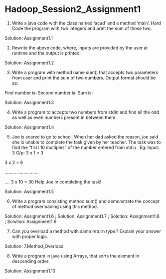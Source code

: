 # Hadoop_Session2_Assignment1

1) Write a java code with the class named ‘acad’ and a method ‘main’. Hard Code the program
with two integers and print the sum of those two.

Solution: Assignment1.1

2) Rewrite the above code, where, inputs are provided by the user at runtime and the output is
printed.

Solution: Assignment1.2

3) Write a program with method name sum() that accepts two parameters from user and print
the sum of two numbers. Output format should be as:

First number is:
Second number is:
Sum is:

Solution: Assignment1.3

4) Write a program to accepts two numbers from stdin and find all the odd as well as even
numbers present in between them.

Solution: Assignment1.4

5) Joe is scared to go to school. When her dad asked the reason, joe said she is unable to
complete the task given by her teacher. The task was to find the “first 10 multiples” of the
number entered from stdin . Eg:
Input: 3
O/p:
3 x 1 = 3

3 x 2 = 6

.........
.........
.......

....
3 x 10 = 30
Help Joe in completing the task!

Solution: Assignment1.5

6) Write a program consisting method sum() and demonstrate the concept of method
overloading using this method.

Solution: Assignment1.6 ; Solution: Assignment1.7 ; Solution: Assignment1.8 ; Solution: Assignment1.9

7) Can you overload a method with same return type.? Explain your answer with proper logic.

Solution: 7.Method_Overload

8) Write a program in java using Arrays, that sorts the element in descending order.

Solution: Assignment1.10
